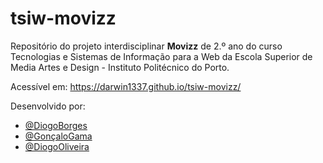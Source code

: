 # tsiw-movizz

Repositório do projeto interdisciplinar **Movizz** de 2.º ano do curso Tecnologias e Sistemas de Informação para a Web da Escola Superior de Media Artes e Design - Instituto Politécnico do Porto.

Acessível em: https://darwin1337.github.io/tsiw-movizz/

Desenvolvido por:

- [@DiogoBorges](https://github.com/Darwin1337)
- [@GonçaloGama](https://github.com/Gama10Tech)
- [@DiogoOliveira](https://github.com/Diogoliveira119)
